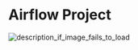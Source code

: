 # Airflow Project
![description_if_image_fails_to_load](/Users/jkocher/Desktop/Music_Project_flow.jpg)
